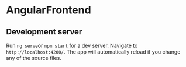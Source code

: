 # AngularFrontend


## Development server

Run `ng serve`or `npm start` for a dev server. Navigate to `http://localhost:4200/`. The app will automatically reload if you change any of the source files.



